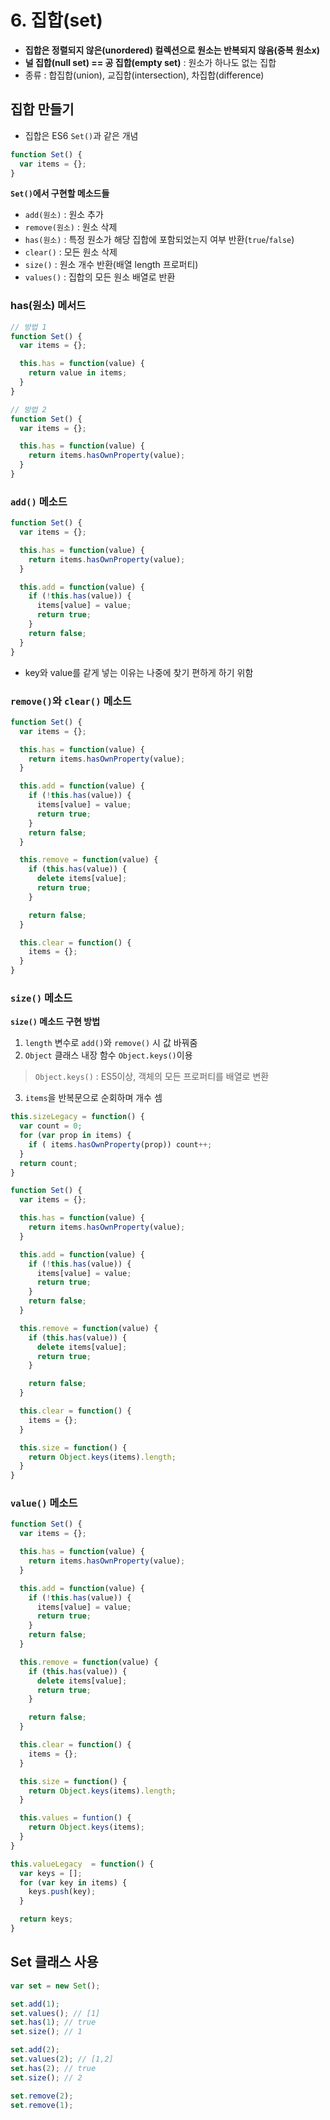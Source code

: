 
# 6. 집합(set) 

- **집합은 정렬되지 않은(unordered) 컬렉션으로 원소는 반복되지 않음(중복 원소x)**
- **널 집합(null set) == 공 집합(empty set)** : 원소가 하나도 없는 집합
- 종류 : 합집합(union), 교집합(intersection), 차집합(difference)

## 집합 만들기
- 집합은 ES6 `Set()`과 같은 개념

```js
function Set() {
  var items = {};
}
```

**`Set()`에서 구현할 메소드들**
- `add(원소)` : 원소 추가
- `remove(원소)` : 원소 삭제
- `has(원소)` : 특정 원소가 해당 집합에 포함되었는지 여부 반환(`true`/`false`)
- `clear()` : 모든 원소 삭제
- `size()` : 원소 개수 반환(배열 length 프로퍼티)
- `values()` : 집합의 모든 원소 배열로 반환

### has(원소) 메서드

```js
// 방법 1 
function Set() {
  var items = {};

  this.has = function(value) {
    return value in items;
  }
}

// 방법 2 
function Set() {
  var items = {};

  this.has = function(value) {
    return items.hasOwnProperty(value);
  }
}
```


### `add()` 메소드
```js
function Set() {
  var items = {};

  this.has = function(value) {
    return items.hasOwnProperty(value);
  }

  this.add = function(value) {
    if (!this.has(value)) {
      items[value] = value;
      return true;
    }
    return false;
  }
}
```
- key와 value를 같게 넣는 이유는 나중에 찾기 편하게 하기 위함


### `remove()`와 `clear()` 메소드
```js
function Set() {
  var items = {};

  this.has = function(value) {
    return items.hasOwnProperty(value);
  }

  this.add = function(value) {
    if (!this.has(value)) {
      items[value] = value;
      return true;
    }
    return false;
  }

  this.remove = function(value) {
    if (this.has(value)) {
      delete items[value];
      return true;
    }

    return false;
  }

  this.clear = function() {
    items = {};
  }
}
```

### `size()` 메소드
**`size()` 메소드 구현 방법**
1. `length` 변수로 `add()`와 `remove()` 시 값 바꿔줌
2. `Object` 클래스 내장 함수 `Object.keys()`이용   
  > `Object.keys()` : ES5이상, 객체의 모든 프로퍼티를 배열로 변환
3. `items`을 반복문으로 순회하며 개수 셈  
  ```js
  this.sizeLegacy = function() {
    var count = 0;
    for (var prop in items) {
      if ( items.hasOwnProperty(prop)) count++;
    }
    return count;
  }
  ```

```js
function Set() {
  var items = {};

  this.has = function(value) {
    return items.hasOwnProperty(value);
  }

  this.add = function(value) {
    if (!this.has(value)) {
      items[value] = value;
      return true;
    }
    return false;
  }

  this.remove = function(value) {
    if (this.has(value)) {
      delete items[value];
      return true;
    }

    return false;
  }

  this.clear = function() {
    items = {};
  }

  this.size = function() {
    return Object.keys(items).length;
  }
}
```

### `value()` 메소드

```js
function Set() {
  var items = {};

  this.has = function(value) {
    return items.hasOwnProperty(value);
  }

  this.add = function(value) {
    if (!this.has(value)) {
      items[value] = value;
      return true;
    }
    return false;
  }

  this.remove = function(value) {
    if (this.has(value)) {
      delete items[value];
      return true;
    }

    return false;
  }

  this.clear = function() {
    items = {};
  }

  this.size = function() {
    return Object.keys(items).length;
  }

  this.values = funtion() {
    return Object.keys(items);
  }
}
```

```js
this.valueLegacy  = function() {
  var keys = [];
  for (var key in items) {
    keys.push(key);
  }

  return keys;
}
```

## Set 클래스 사용
```js
var set = new Set();

set.add(1);
set.values(); // [1]
set.has(1); // true
set.size(); // 1

set.add(2);
set.values(2); // [1,2]
set.has(2); // true
set.size(); // 2

set.remove(2); 
set.remove(1);
```

